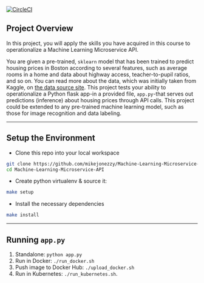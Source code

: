 [![CircleCI](https://circleci.com/gh/mikejonezzy/Machine-Learning-Microservice-API.svg?style=svg)](https://app.circleci.com/pipelines/github/mikejonezzy/Machine-Learning-Microservice-API?filter=all)

## Project Overview

In this project, you will apply the skills you have acquired in this course to operationalize a Machine Learning Microservice API.

You are given a pre-trained, `sklearn` model that has been trained to predict housing prices in Boston according to several features, such as average rooms in a home and data about highway access, teacher-to-pupil ratios, and so on. You can read more about the data, which was initially taken from Kaggle, on [the data source site](https://www.kaggle.com/c/boston-housing). This project tests your ability to operationalize a Python flask app-in a provided file, `app.py`-that serves out predictions (inference) about housing prices through API calls. This project could be extended to any pre-trained machine learning model, such as those for image recognition and data labeling.


---

## Setup the Environment

* Clone this repo into your local workspace
```bash
git clone https://github.com/mikejonezzy/Machine-Learning-Microservice-API.git && \
cd Machine-Learning-Microservice-API
```
* Create python virtualenv & source it:
```bash
make setup 
``` 
* Install the necessary dependencies
```bash
make install
```
---
## Running `app.py`

1. Standalone:  `python app.py`
2. Run in Docker:  `./run_docker.sh`
3. Push image to Docker Hub: `./upload_docker.sh`
3. Run in Kubernetes:  `./run_kubernetes.sh`. 
